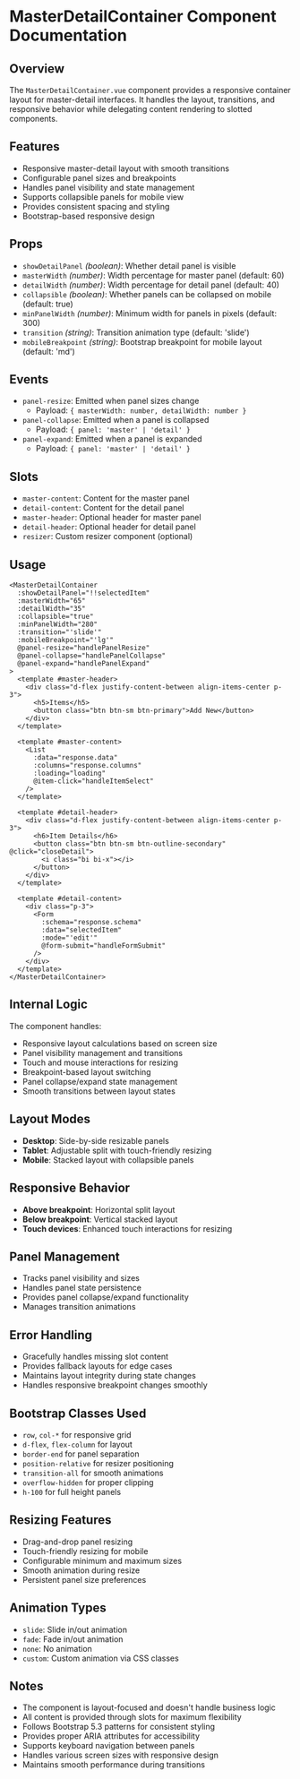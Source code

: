 # MasterDetailContainer Component Documentation

## Overview

The `MasterDetailContainer.vue` component provides a responsive container layout for master-detail interfaces. It handles the layout, transitions, and responsive behavior while delegating content rendering to slotted components.

## Features

- Responsive master-detail layout with smooth transitions
- Configurable panel sizes and breakpoints
- Handles panel visibility and state management
- Supports collapsible panels for mobile view
- Provides consistent spacing and styling
- Bootstrap-based responsive design

## Props

- `showDetailPanel` _(boolean)_: Whether detail panel is visible
- `masterWidth` _(number)_: Width percentage for master panel (default: 60)
- `detailWidth` _(number)_: Width percentage for detail panel (default: 40)
- `collapsible` _(boolean)_: Whether panels can be collapsed on mobile (default: true)
- `minPanelWidth` _(number)_: Minimum width for panels in pixels (default: 300)
- `transition` _(string)_: Transition animation type (default: 'slide')
- `mobileBreakpoint` _(string)_: Bootstrap breakpoint for mobile layout (default: 'md')

## Events

- `panel-resize`: Emitted when panel sizes change
  - Payload: `{ masterWidth: number, detailWidth: number }`
- `panel-collapse`: Emitted when a panel is collapsed
  - Payload: `{ panel: 'master' | 'detail' }`
- `panel-expand`: Emitted when a panel is expanded
  - Payload: `{ panel: 'master' | 'detail' }`

## Slots

- `master-content`: Content for the master panel
- `detail-content`: Content for the detail panel
- `master-header`: Optional header for master panel
- `detail-header`: Optional header for detail panel
- `resizer`: Custom resizer component (optional)

## Usage

```vue
<MasterDetailContainer
  :showDetailPanel="!!selectedItem"
  :masterWidth="65"
  :detailWidth="35"
  :collapsible="true"
  :minPanelWidth="280"
  :transition="'slide'"
  :mobileBreakpoint="'lg'"
  @panel-resize="handlePanelResize"
  @panel-collapse="handlePanelCollapse"
  @panel-expand="handlePanelExpand"
>
  <template #master-header>
    <div class="d-flex justify-content-between align-items-center p-3">
      <h5>Items</h5>
      <button class="btn btn-sm btn-primary">Add New</button>
    </div>
  </template>
  
  <template #master-content>
    <List
      :data="response.data"
      :columns="response.columns"
      :loading="loading"
      @item-click="handleItemSelect"
    />
  </template>
  
  <template #detail-header>
    <div class="d-flex justify-content-between align-items-center p-3">
      <h6>Item Details</h6>
      <button class="btn btn-sm btn-outline-secondary" @click="closeDetail">
        <i class="bi bi-x"></i>
      </button>
    </div>
  </template>
  
  <template #detail-content>
    <div class="p-3">
      <Form
        :schema="response.schema"
        :data="selectedItem"
        :mode="'edit'"
        @form-submit="handleFormSubmit"
      />
    </div>
  </template>
</MasterDetailContainer>
```

## Internal Logic

The component handles:

- Responsive layout calculations based on screen size
- Panel visibility management and transitions
- Touch and mouse interactions for resizing
- Breakpoint-based layout switching
- Panel collapse/expand state management
- Smooth transitions between layout states

## Layout Modes

- **Desktop**: Side-by-side resizable panels
- **Tablet**: Adjustable split with touch-friendly resizing
- **Mobile**: Stacked layout with collapsible panels

## Responsive Behavior

- **Above breakpoint**: Horizontal split layout
- **Below breakpoint**: Vertical stacked layout
- **Touch devices**: Enhanced touch interactions for resizing

## Panel Management

- Tracks panel visibility and sizes
- Handles panel state persistence
- Provides panel collapse/expand functionality
- Manages transition animations

## Error Handling

- Gracefully handles missing slot content
- Provides fallback layouts for edge cases
- Maintains layout integrity during state changes
- Handles responsive breakpoint changes smoothly

## Bootstrap Classes Used

- `row`, `col-*` for responsive grid
- `d-flex`, `flex-column` for layout
- `border-end` for panel separation
- `position-relative` for resizer positioning
- `transition-all` for smooth animations
- `overflow-hidden` for proper clipping
- `h-100` for full height panels

## Resizing Features

- Drag-and-drop panel resizing
- Touch-friendly resizing for mobile
- Configurable minimum and maximum sizes
- Smooth animation during resize
- Persistent panel size preferences

## Animation Types

- `slide`: Slide in/out animation
- `fade`: Fade in/out animation
- `none`: No animation
- `custom`: Custom animation via CSS classes

## Notes

- The component is layout-focused and doesn't handle business logic
- All content is provided through slots for maximum flexibility
- Follows Bootstrap 5.3 patterns for consistent styling
- Provides proper ARIA attributes for accessibility
- Supports keyboard navigation between panels
- Handles various screen sizes with responsive design
- Maintains smooth performance during transitions

